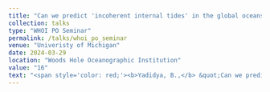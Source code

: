 ```yaml
---
title: "Can we predict 'incoherent internal tides' in the global oceans?"
collection: talks
type: "WHOI PO Seminar"
permalink: /talks/whoi_po_seminar
venue: "Univeristy of Michigan"
date: 2024-03-29
location: "Woods Hole Oceanographic Institution"
value: "16"
text: "<span style='color: red;'><b>Yadidya, B.,</b> &quot;Can we predict 'incoherent internal tides' in the global oceans?&quot;, <b><i>WHOI PO Seminar</i></b>, Woods Hole Oceanographic Institution, Woods Hole, MA, 28 May 2024.</span>"
---
```

